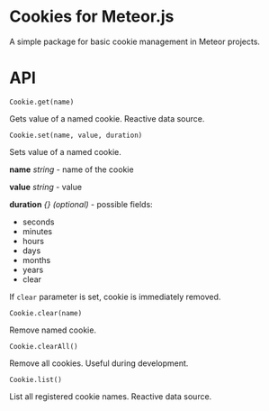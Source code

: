 

Cookies for Meteor.js
=====================

A simple package for basic cookie management in Meteor projects.


API
===


    Cookie.get(name)

Gets value of a named cookie. Reactive data source.




    Cookie.set(name, value, duration)

Sets value of a named cookie.

**name** *string* - name of the cookie

**value** *string* - value

**duration** *{} (optional)* - possible fields:

- seconds
- minutes
- hours
- days
- months
- years
- clear


If `clear` parameter is set, cookie is immediately removed.



    Cookie.clear(name)

Remove named cookie.



    Cookie.clearAll()

Remove all cookies. Useful during development.



    Cookie.list()

List all registered cookie names. Reactive data source.






